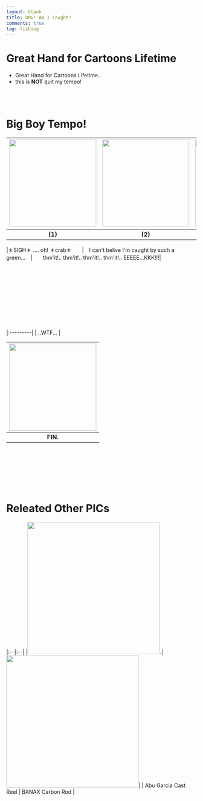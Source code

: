 ```yaml
---
layout: blank
title: OMG! Am I caught?
comments: true
tag: fishing
---
```

# Great Hand for Cartoons Lifetime
* Great Hand for Cartoons Lifetime..
* this is **NOT** quit my tempo!

<br><br>
# Big Boy Tempo!

|<img src="{{site.baseurl}}/images/cartoon_img/20180802_01.jpg" width="230">　|<img src="{{site.baseurl}}/images/cartoon_img/20180802_02.jpg" width="230">　|<img src="{{site.baseurl}}/images/cartoon_img/20180802_03.jpg" width="230">　|
|:-------:|:-------:|:-------:|
| **(1)** | **(2)** | **(3)** |

|＊SIGH＊ .... oh! ＊crab＊　　|　I can't belive I'm caught by such a green...　|　　thm'it!.. thm'it!.. thm'it!.. thm'it!..  EEEEE...KKK!!!|






<br><br><br><br><br><br><br><br><br>

|:---------|
| ..WTF... |

|<img src="{{site.baseurl}}/images/cartoon_img/20180802_04.jpg" width="230">|
|:--:|
| <b>FIN.</b> |







<br><br><br><br><br><br>
# Releated Other PICs

|:--|:--|
|<img src="{{site.baseurl}}/images/cartoon_img/20180802_06.jpg" width="350">.|<img src="{{site.baseurl}}/images/cartoon_img/20180802_05.jpg" width="350">|
| Abu Garcia Cast Reel | BANAX Carbon Rod |
